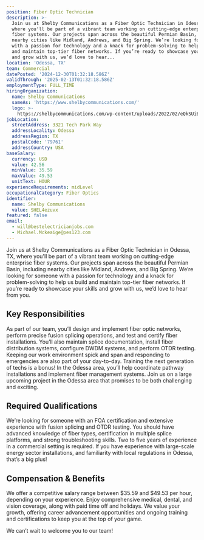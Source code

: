 ```yaml
---
position: Fiber Optic Technician
description: >-
  Join us at Shelby Communications as a Fiber Optic Technician in Odessa, TX,
  where you'll be part of a vibrant team working on cutting-edge enterprise
  fiber systems. Our projects span across the beautiful Permian Basin, including
  nearby cities like Midland, Andrews, and Big Spring. We’re looking for someone
  with a passion for technology and a knack for problem-solving to help us build
  and maintain top-tier fiber networks. If you’re ready to showcase your skills
  and grow with us, we’d love to hear...
location: 'Odessa, TX'
team: Commercial
datePosted: '2024-12-30T01:32:18.586Z'
validThrough: '2025-02-13T01:32:18.586Z'
employmentType: FULL_TIME
hiringOrganization:
  name: Shelby Communications
  sameAs: 'https://www.shelbycommunications.com/'
  logo: >-
    https://shelbycommunications.com/wp-content/uploads/2022/02/eQkSUiEUF9h03zP_TRYxMq9BEwyVxvd6tiQOkA.png
jobLocation:
  streetAddress: 3321 Tech Park Way
  addressLocality: Odessa
  addressRegion: TX
  postalCode: '79761'
  addressCountry: USA
baseSalary:
  currency: USD
  value: 42.56
  minValue: 35.59
  maxValue: 49.53
  unitText: HOUR
experienceRequirements: midLevel
occupationalCategory: Fiber Optics
identifier:
  name: Shelby Communications
  value: SHEL4ezuvx
featured: false
email:
  - will@bestelectricianjobs.com
  - Michael.Mckeaige@pes123.com
---
```




Join us at Shelby Communications as a Fiber Optic Technician in Odessa, TX, where you'll be part of a vibrant team working on cutting-edge enterprise fiber systems. Our projects span across the beautiful Permian Basin, including nearby cities like Midland, Andrews, and Big Spring. We’re looking for someone with a passion for technology and a knack for problem-solving to help us build and maintain top-tier fiber networks. If you’re ready to showcase your skills and grow with us, we’d love to hear from you.

## Key Responsibilities
As part of our team, you’ll design and implement fiber optic networks, perform precise fusion splicing operations, and test and certify fiber installations. You’ll also maintain splice documentation, install fiber distribution systems, configure DWDM systems, and perform OTDR testing. Keeping our work environment spick and span and responding to emergencies are also part of your day-to-day. Training the next generation of techs is a bonus! In the Odessa area, you’ll help coordinate pathway installations and implement fiber management systems. Join us on a large upcoming project in the Odessa area that promises to be both challenging and exciting.

## Required Qualifications
We’re looking for someone with an FOA certification and extensive experience with fusion splicing and OTDR testing. You should have advanced knowledge of fiber types, certification in multiple splice platforms, and strong troubleshooting skills. Two to five years of experience in a commercial setting is required. If you have experience with large-scale energy sector installations, and familiarity with local regulations in Odessa, that’s a big plus!

## Compensation & Benefits
We offer a competitive salary range between $35.59 and $49.53 per hour, depending on your experience. Enjoy comprehensive medical, dental, and vision coverage, along with paid time off and holidays. We value your growth, offering career advancement opportunities and ongoing training and certifications to keep you at the top of your game.

We can’t wait to welcome you to our team!
